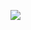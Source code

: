  <img
          class="image"
          src="https://media-exp1.licdn.com/dms/image/C4D03AQEedSCn9xe-fQ/profile-displayphoto-shrink_200_200/0/1605195811628?e=1652918400&v=beta&t=nT2nG3LS9mpQIegib90xEmk5qeveVGaKAZx6gGskg1k"
        />
